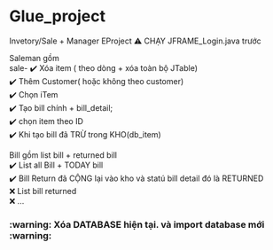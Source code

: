 # Glue_project
Invetory/Sale + Manager EProject
              :warning: CHẠY JFRAME_Login.java trước

Saleman gồm <br />
        sale- :heavy_check_mark: Xóa item ( theo dòng + xóa toàn bộ JTable) <br />
              :heavy_check_mark: Thêm Customer( hoặc không theo customer) <br />
              :heavy_check_mark: Chọn iTem  <br />
              :heavy_check_mark: Tạo bill chính + bill_detail; <br />
              ✔️   chọn item theo ID <br />
              :heavy_check_mark: Khi tạo bill đã TRỪ trong KHO(db_item) <br />
              
   Bill gồm list bill + returned bill  <br />
              :heavy_check_mark: List all Bill + TODAY bill <br />
              :heavy_check_mark: Bill Return đã CỘNG lại vào kho và statú bill detail đó là RETURNED <br />
              :x: List bill returned  <br />
              :x: ...  <br />
                
<h3> :warning: Xóa DATABASE hiện tại. và import database mới :warning: </h3>
